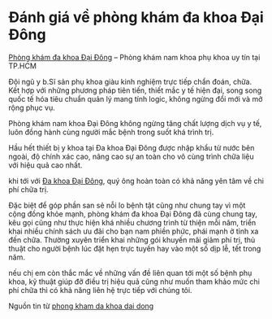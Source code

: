 <h1>Đánh giá về phòng khám đa khoa Đại Đông</h1>

<p><a href="http://dakhoadaidong.vn/gioi-thieu-phong-kham-da-khoa-dai-dong.html">Phòng khám đa khoa Đại Đông</a> &ndash; Phòng khám nam khoa phụ khoa uy tín tại TP.HCM</p>

<p>Đội ngũ y b.Sĩ sản phụ khoa giàu kinh nghiệm trực tiếp chẩn đoán, chữa. Kết hợp với những phương pháp tiên tiến, thiết mắc y tế hiện đại, song song quốc tế hóa tiêu chuẩn quản lý mang tính logic, không ngừng đổi mới và mở rộng phục vụ.</p>

<p>Phòng khám nam khoa Đại Đông không ngừng tăng chất lượng dịch vụ y tế, luôn đồng hành cùng người mắc bệnh trong suốt khá trình trị.</p>

<p>Hầu hết thiết bị y khoa tại Đa khoa Đại Đông được nhập khẩu từ nước bên ngoài, độ chính xác cao, nâng cao sự an toàn cho vô cùng trình chữa liệu với hiệu quả cao nhất.</p>

<p>khi tới với <a href="http://giadinh.net.vn/song-khoe/phong-kham-da-khoa-dai-dong-noi-kham-phu-khoa-ngoai-gio-tai-tphcm-20170725144339645.htm">Đa khoa Đại Đông</a>, quý ông hoàn toàn có khả năng yên tâm về chi phí chữa trị.</p>

<p>Đặc biệt để góp phần san sẻ nỗi lo bệnh tật cũng như chung tay vì một cộng đồng khỏe mạnh, phòng khám đa khoa Đại Đông đã cùng chung tay, kêu gọi cũng như thực hiện khá nhiều chương trình từ thiện mỗi năm, triển khai nhiều chính sách ưu đãi cho bạn nam phiền phức, phái mạnh ở tỉnh xa đến chữa. Thường xuyên triển khai những gói khuyến mãi giảm phí trị, thủ thuật cho người bệnh lúc đặt hẹn trực tuyến hay vào một số dịp lễ, tết trong năm.</p>

<p>nếu chị em còn thắc mắc về những vấn đề liên quan tới một số bệnh phụ khoa, kỹ thuật giúp đỡ điều trị hiệu quả cũng như muốn tham khảo mức chi phí chữa thì có khả năng liên hệ trực tiếp với chúng tôi.</p>

<p>Nguồn tin từ <a href="https://www.anphabe.com/discussions/questions-answers/q/phong-kham-da-khoa-dai-dong-tot-khong/16021/answer">phong kham da khoa dai dong</a></p>
